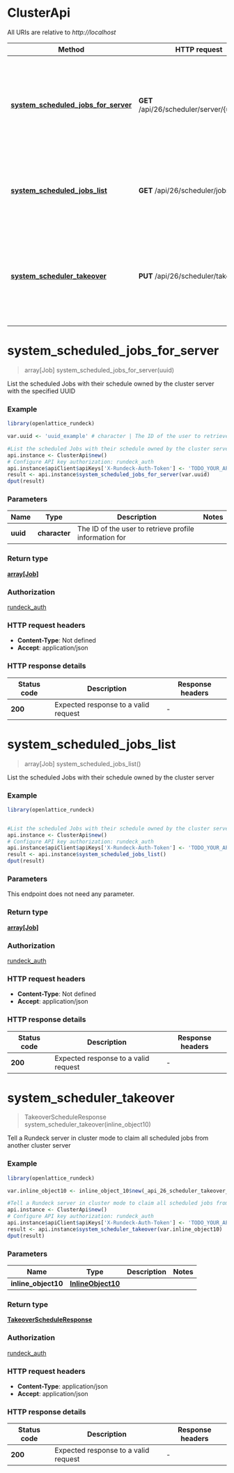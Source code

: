 # ClusterApi

All URIs are relative to *http://localhost*

Method | HTTP request | Description
------------- | ------------- | -------------
[**system_scheduled_jobs_for_server**](ClusterApi.md#system_scheduled_jobs_for_server) | **GET** /api/26/scheduler/server/{uuid}/jobs | List the scheduled Jobs with their schedule owned by the cluster server with the specified UUID
[**system_scheduled_jobs_list**](ClusterApi.md#system_scheduled_jobs_list) | **GET** /api/26/scheduler/jobs | List the scheduled Jobs with their schedule owned by the cluster server
[**system_scheduler_takeover**](ClusterApi.md#system_scheduler_takeover) | **PUT** /api/26/scheduler/takeover | Tell a Rundeck server in cluster mode to claim all scheduled jobs from another cluster server


# **system_scheduled_jobs_for_server**
> array[Job] system_scheduled_jobs_for_server(uuid)

List the scheduled Jobs with their schedule owned by the cluster server with the specified UUID

### Example
```R
library(openlattice_rundeck)

var.uuid <- 'uuid_example' # character | The ID of the user to retrieve profile information for

#List the scheduled Jobs with their schedule owned by the cluster server with the specified UUID
api.instance <- ClusterApi$new()
# Configure API key authorization: rundeck_auth
api.instance$apiClient$apiKeys['X-Rundeck-Auth-Token'] <- 'TODO_YOUR_API_KEY';
result <- api.instance$system_scheduled_jobs_for_server(var.uuid)
dput(result)
```

### Parameters

Name | Type | Description  | Notes
------------- | ------------- | ------------- | -------------
 **uuid** | **character**| The ID of the user to retrieve profile information for | 

### Return type

[**array[Job]**](Job.md)

### Authorization

[rundeck_auth](../README.md#rundeck_auth)

### HTTP request headers

 - **Content-Type**: Not defined
 - **Accept**: application/json

### HTTP response details
| Status code | Description | Response headers |
|-------------|-------------|------------------|
| **200** | Expected response to a valid request |  -  |

# **system_scheduled_jobs_list**
> array[Job] system_scheduled_jobs_list()

List the scheduled Jobs with their schedule owned by the cluster server

### Example
```R
library(openlattice_rundeck)


#List the scheduled Jobs with their schedule owned by the cluster server
api.instance <- ClusterApi$new()
# Configure API key authorization: rundeck_auth
api.instance$apiClient$apiKeys['X-Rundeck-Auth-Token'] <- 'TODO_YOUR_API_KEY';
result <- api.instance$system_scheduled_jobs_list()
dput(result)
```

### Parameters
This endpoint does not need any parameter.

### Return type

[**array[Job]**](Job.md)

### Authorization

[rundeck_auth](../README.md#rundeck_auth)

### HTTP request headers

 - **Content-Type**: Not defined
 - **Accept**: application/json

### HTTP response details
| Status code | Description | Response headers |
|-------------|-------------|------------------|
| **200** | Expected response to a valid request |  -  |

# **system_scheduler_takeover**
> TakeoverScheduleResponse system_scheduler_takeover(inline_object10)

Tell a Rundeck server in cluster mode to claim all scheduled jobs from another cluster server

### Example
```R
library(openlattice_rundeck)

var.inline_object10 <- inline_object_10$new(_api_26_scheduler_takeover_server$new("uuid_example", "all_example"), "project_example", _api_26_scheduler_takeover_job$new("id_example")) # InlineObject10 | 

#Tell a Rundeck server in cluster mode to claim all scheduled jobs from another cluster server
api.instance <- ClusterApi$new()
# Configure API key authorization: rundeck_auth
api.instance$apiClient$apiKeys['X-Rundeck-Auth-Token'] <- 'TODO_YOUR_API_KEY';
result <- api.instance$system_scheduler_takeover(var.inline_object10)
dput(result)
```

### Parameters

Name | Type | Description  | Notes
------------- | ------------- | ------------- | -------------
 **inline_object10** | [**InlineObject10**](InlineObject10.md)|  | 

### Return type

[**TakeoverScheduleResponse**](TakeoverScheduleResponse.md)

### Authorization

[rundeck_auth](../README.md#rundeck_auth)

### HTTP request headers

 - **Content-Type**: application/json
 - **Accept**: application/json

### HTTP response details
| Status code | Description | Response headers |
|-------------|-------------|------------------|
| **200** | Expected response to a valid request |  -  |

